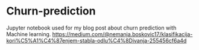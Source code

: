 # Churn-prediction
Jupyter notebook used for my blog post about churn prediction with Machine learning. https://medium.com/@nemanja.boskovic17/klasifikacija-kori%C5%A1%C4%87enjem-stabla-odlu%C4%8Divanja-255456cf6a4d

